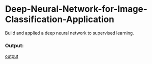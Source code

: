 # Deep-Neural-Network-for-Image-Classification-Application
Build and applied a deep neural network to supervised learning.

### Output:
[output](output.png)
